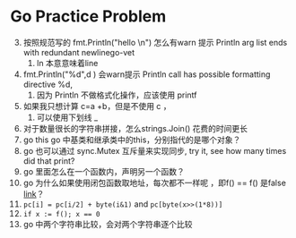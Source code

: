 # Go Practice Problem

3. 按照规范写的 fmt.Println("hello \n") 怎么有warn 提示 Println arg list ends with redundant newlinego-vet
   1. ln 本意意味着line
4. fmt.Println("%d",d ) 会warn提示  Println call has possible formatting directive %d, 
   1. 因为 Println 不做格式化操作，应该使用 printf
5. 如果我只想计算 c=a +b，但是不使用 c ，
   1. 可以使用下划线 _
6. 对于数量很长的字符串拼接，怎么strings.Join() 花费的时间更长
7. go this go 中基类和继承类中的this，分别指代的是哪个对象？
8. go 也可以通过 sync.Mutex 互斥量来实现同步, try it, see how many times did that print?
9. go 里面怎么在一个函数内，声明另一个函数？
10. go 为什么如果使用闭包函数取地址，每次都不一样呢 ，即f() == f() 是false [link](https://docs.hundan.org/gopl-zh/ch2/ch2-03.html)？
11. `pc[i] = pc[i/2] + byte(i&1)` and `pc[byte(x>>(1*8))]`
12. `if x := f(); x == 0 `
13. go 中两个字符串比较，会对两个字符串逐个比较